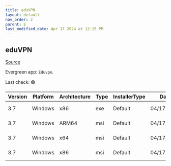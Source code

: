 ```yaml
---
title: eduVPN
layout: default
nav_order: 2
parent: E
last_modified_date: Apr 17 2024 at 12:15 PM
---
```


## eduVPN

[Source](https://app.eduvpn.org/)

Evergreen app: `Eduvpn`. 

Last check: 🟢

| Version | Platform | Architecture | Type | InstallerType | Date       | Size     | URI                                                                                                                                                                    |
| ------- | -------- | ------------ | ---- | ------------- | ---------- | -------- | ---------------------------------------------------------------------------------------------------------------------------------------------------------------------- |
| 3.7     | Windows  | x86          | exe  | Default       | 04/17/2024 | 15324864 | [https://github.com/Amebis/eduVPN/releases/download/3.7/eduVPNClient_3.7.exe](https://github.com/Amebis/eduVPN/releases/download/3.7/eduVPNClient_3.7.exe)             |
| 3.7     | Windows  | ARM64        | msi  | Default       | 04/17/2024 | 5971968  | [https://github.com/Amebis/eduVPN/releases/download/3.7/eduVPNClient_3.7_ARM64.msi](https://github.com/Amebis/eduVPN/releases/download/3.7/eduVPNClient_3.7_ARM64.msi) |
| 3.7     | Windows  | x64          | msi  | Default       | 04/17/2024 | 5840896  | [https://github.com/Amebis/eduVPN/releases/download/3.7/eduVPNClient_3.7_x64.msi](https://github.com/Amebis/eduVPN/releases/download/3.7/eduVPNClient_3.7_x64.msi)     |
| 3.7     | Windows  | x86          | msi  | Default       | 04/17/2024 | 5283840  | [https://github.com/Amebis/eduVPN/releases/download/3.7/eduVPNClient_3.7_x86.msi](https://github.com/Amebis/eduVPN/releases/download/3.7/eduVPNClient_3.7_x86.msi)     |
